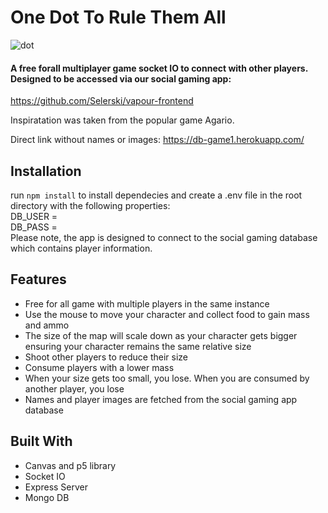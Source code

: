 # One Dot To Rule Them All
![dot](https://user-images.githubusercontent.com/59053870/77830576-514bc100-7121-11ea-829d-28308c5d86a0.png)
#### A free forall multiplayer game socket IO to connect with other players. Designed to be accessed via our social gaming app:
https://github.com/Selerski/vapour-frontend

Inspiratation was taken from the popular game Agario.

Direct link without names or images:
https://db-game1.herokuapp.com/

## Installation

run `npm install` to install dependecies and create a .env file in the root directory with the following properties:  
DB_USER = <insert user>  
DB_PASS = <inser password>  
Please note, the app is designed to connect to the social gaming database which contains player information.  

## Features
* Free for all game with multiple players in the same instance
* Use the mouse to move your character and collect food to gain mass and ammo
* The size of the map will scale down as your character gets bigger ensuring your character remains the same relative size
* Shoot other players to reduce their size 
* Consume players with a lower mass
* When your size gets too small, you lose. When you are consumed by another player, you lose
* Names and player images are fetched from the social gaming app database


## Built With
* Canvas and p5 library
* Socket IO
* Express Server
* Mongo DB
